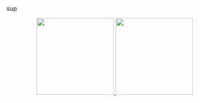 sup 

<div align="center">
  <a href="https://github.com/duascaras">
  <img height="180em" src="https://github-readme-stats.vercel.app/api?username=duascaras&show_icons=true&theme=moltack&include_all_commits=true&count_private=false"/>
  <img height="180em" src="https://github-readme-stats.vercel.app/api/top-langs/?username=duascaras&layout=compact&langs_count=7&theme=moltack"/>
</div>
